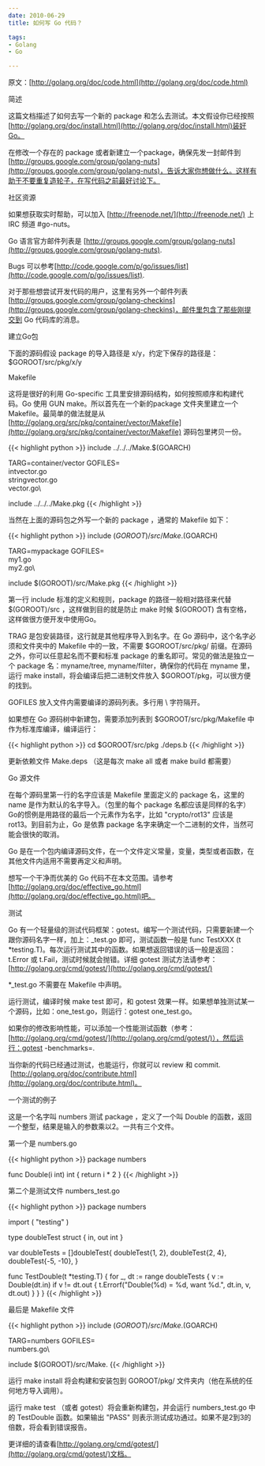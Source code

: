 ```yaml
---
date: 2010-06-29
title: 如何写 Go 代码？

tags:
- Golang
- Go

---
```


原文：[http://golang.org/doc/code.html](http://golang.org/doc/code.html)

简述

这篇文档描述了如何去写一个新的 package 和怎么去测试。本文假设你已经按照[http://golang.org/doc/install.html](http://golang.org/doc/install.html)装好Go。

在修改一个存在的 package 或者新建立一个package，确保先发一封邮件到 [http://groups.google.com/group/golang-nuts](http://groups.google.com/group/golang-nuts)，告诉大家你想做什么。这样有助于不要重复造轮子，在写代码之前最好讨论下。

社区资源

如果想获取实时帮助，可以加入 [http://freenode.net/](http://freenode.net/) 上 IRC 频道 #go-nuts。

Go 语言官方邮件列表是 [http://groups.google.com/group/golang-nuts](http://groups.google.com/group/golang-nuts).

Bugs 可以参考[http://code.google.com/p/go/issues/list](http://code.google.com/p/go/issues/list).

对于那些想尝试开发代码的用户，这里有另外一个邮件列表 [http://groups.google.com/group/golang-checkins](http://groups.google.com/group/golang-checkins)，邮件里包含了那些刚提交到 Go 代码库的消息。

建立Go包

下面的源码假设 package 的导入路径是 x/y，约定下保存的路径是：$GOROOT/src/pkg/x/y

Makefile

这将是很好的利用 Go-specific 工具里安排源码结构，如何按照顺序和构建代码。Go 使用 GUN make。所以首先在一个新的package 文件夹里建立一个 Makefile。最简单的做法就是从 [http://golang.org/src/pkg/container/vector/Makefile](http://golang.org/src/pkg/container/vector/Makefile) 源码包里拷贝一份。

{{< highlight python >}}
include ../../../Make.$(GOARCH)

TARG=container/vector
GOFILES=\
	intvector.go\
	stringvector.go\
	vector.go\

include ../../../Make.pkg
{{< /highlight >}}

当然在上面的源码包之外写一个新的 package ，通常的 Makefile 如下：

{{< highlight python >}}
include $(GOROOT)/src/Make.$(GOARCH)

TARG=mypackage
GOFILES=\
	my1.go\
	my2.go\

include $(GOROOT)/src/Make.pkg
{{< /highlight >}}

第一行 include 标准的定义和规则，package 的路径一般相对路径来代替 $(GOROOT)/src ，这样做到目的就是防止 make 时候 $(GOROOT) 含有空格，这样做很方便开发中使用Go。

TRAG 是包安装路径，这行就是其他程序导入到名字。在 Go 源码中，这个名字必须和文件夹中的 Makefile 中的一致，不需要 $GOROOT/src/pkg/ 前缀。在源码之外，你可以任意起名而不要和标准 package 的重名即可。常见的做法是独立一个 package 名：myname/tree, myname/filter，确保你的代码在 myname 里，运行 make install，将会编译后把二进制文件放入 $GOROOT/pkg，可以很方便的找到。

GOFILES 放入文件内需要编译的源码列表。多行用 \ 字符隔开。

如果想在 Go 源码树中新建包，需要添加列表到 $GOROOT/src/pkg/Makefile 中作为标准库编译，编译运行：

{{< highlight python >}}
cd $GOROOT/src/pkg
./deps.b
{{< /highlight >}}

更新依赖文件 Make.deps （这是每次 make all 或者 make build 都需要）

Go 源文件

在每个源码里第一行的名字应该是 Makefile 里面定义的 package 名，这里的 name 是作为默认的名字导入。（包里的每个 package 名都应该是同样的名字）Go的惯例是用路径的最后一个元素作为名字，比如 "crypto/rot13" 应该是 rot13。到目前为止，Go 是依靠 package 名字来确定一个二进制的文件，当然可能会很快的取消。

Go 是在一个包内编译源码文件，在一个文件定义常量，变量，类型或者函数，在其他文件内适用不需要再定义和声明。

想写一个干净而优美的 Go 代码不在本文范围。请参考[http://golang.org/doc/effective_go.html](http://golang.org/doc/effective_go.html)吧。

测试

Go 有一个轻量级的测试代码框架：gotest。编写一个测试代码，只需要新建一个跟你源码名字一样，加上：_test.go 即可，测试函数一般是 func TestXXX (t *testing.T)。每次运行测试其中的函数。如果想返回错误的话一般是返回： t.Error 或 t.Fail，测试时候就会抛错。详细 gotest 测试方法请参考：[http://golang.org/cmd/gotest/](http://golang.org/cmd/gotest/)

*_test.go 不需要在 Makefile 中声明。

运行测试，编译时候 make test 即可，和 gotest 效果一样。如果想单独测试某一个源码，比如：one_test.go，则运行：gotest one_test.go。

如果你的修改影响性能，可以添加一个性能测试函数（参考：[http://golang.org/cmd/gotest/](http://golang.org/cmd/gotest/)），然后运行：gotest -benchmarks=.

当你新的代码已经通过测试，也能运行，你就可以 review 和 commit.  [http://golang.org/doc/contribute.html](http://golang.org/doc/contribute.html)。

一个测试的例子

这是一个名字叫 numbers 测试 package ，定义了一个叫 Double 的函数，返回一个整型，结果是输入的参数乘以2。一共有三个文件。

第一个是 numbers.go

{{< highlight python >}}
package numbers

func Double(i int) int {
	return i * 2
}
{{< /highlight >}}

第二个是测试文件 numbers_test.go

{{< highlight python >}}
package numbers

import (
	"testing"
)

type doubleTest struct {
	in, out int
}

var doubleTests = []doubleTest{
	doubleTest{1, 2},
	doubleTest{2, 4},
	doubleTest{-5, -10},
}

func TestDouble(t *testing.T) {
	for _, dt := range doubleTests {
		v := Double(dt.in)
		if v != dt.out {
			t.Errorf("Double(%d) = %d, want %d.", dt.in, v, dt.out)
		}
	}
}
{{< /highlight >}}

最后是 Makefile 文件

{{< highlight python >}}
include $(GOROOT)/src/Make.$(GOARCH)

TARG=numbers
GOFILES=\
	numbers.go\

include $(GOROOT)/src/Make.
{{< /highlight >}}

运行 make install 将会构建和安装包到 GOROOT/pkg/ 文件夹内（他在系统的任何地方导入调用）。

运行 make test （或者 gotest）将会重新构建包，并会运行 numbers_test.go 中的 TestDouble 函数。如果输出 "PASS" 则表示测试成功通过。如果不是2到3的倍数，将会看到错误报告。

更详细的请查看[http://golang.org/cmd/gotest/](http://golang.org/cmd/gotest/)文档。

